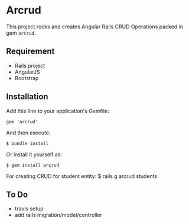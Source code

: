 # Arcrud

This project rocks and creates Angular Rails CRUD Operations packed in gem `arcrud`.

## Requirement
  * Rails project
  * AngularJS
  * Bootstrap

## Installation

Add this line to your application's Gemfile:

    gem 'arcrud'

And then execute:

    $ bundle install

Or install it yourself as:

    $ gem install arcrud
    
For creating CRUD for student entity:
   $ rails g arcrud students

## To Do
  * travis setup
  * add rails migration/model/controller
